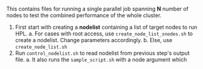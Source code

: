 This contains files for running a single parallel job spanning **N** number of nodes to test the combined performance of the whole cluster.
1. First start with creating a **nodelist** containing a list of target nodes to run HPL.
    a. For cases with root access, use `create_node_list_snodes.sh` to create a nodelist. Change parameters accordingly.
    b. Else, use `create_node_list.sh`
2. Run `control_nodelist.sh` to read nodelist from previous step's output file.
    a. It also runs the `sample_script.sh` with a node argument which   
